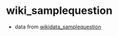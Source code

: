 # wiki_samplequestion

* data from [wikidata_samplequestion](https://github.com/askplatypus/wikidata-simplequestions)
